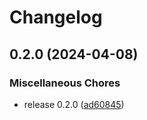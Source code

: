 # Changelog

## 0.2.0 (2024-04-08)


### Miscellaneous Chores

* release 0.2.0 ([ad60845](https://github.com/kotarac/totp/commit/ad60845253233e6ef3ae3604a11299dda502d392))
